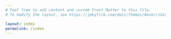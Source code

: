 ```yaml
---
# Feel free to add content and custom Front Matter to this file.
# To modify the layout, see https://jekyllrb.com/docs/themes/#overriding-theme-defaults

layout: index
permalink: /index
---
```

